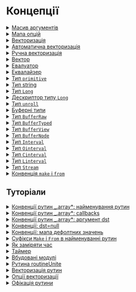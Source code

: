 # Концепції

<details>
  <summary><a href="./concept/RoutineInput.md#Масив-аргументів">
    Масив аргументів
  </a></summary>
    Це сукупність параметрів рутини, котрі сформовано в псевдомасив <code>arguments</code>.
</details>

<details>
  <summary><a href="./concept/RoutineInput.md#Мапа-опцій">
    Мапа опцій
  </a></summary>
    Це контейнер, що призначений для передачі даних в рутину та управління її поведінкою.
</details>

<details>
  <summary><a href="./concept/Vectorization.md#векторизація">
    Векторизація
  </a></summary>
    Векторизація - це процес перетворення алгоритму від операцій над одним значенням за раз, до операцій над набором
    значень(<a href="./concept/Vector.md#вектор">вектором</a>) за один раз.
</details>

<details>
  <summary><a href="./concept/Vectorization.md#автоматична-векторизація">
    Автоматична векторизація
  </a></summary>
  Векторизацію можливо виконати за допомогою рутини <a href="./tutorial/Vectorize.md">vectorize</a>.
</details>

<details>
  <summary><a href="./concept/Vectorization.md#ручна-векторизація">
    Ручна векторизація
  </a></summary>
  Операції над даними можуть бути складними і не піддаватись автоматичній векторизації або робити її недоцільною.
  В такому разі можливо векторизувати рутини вручну.
</details>

<details>
  <summary><a href="./concept/Vector.md">
    Вектор
  </a></summary>
    Це контейнер, що призначений для передачі даних в рутину, містить впорядкований скінченний набір елементів (даних).
</details>

<details>
  <summary><a href="./concept/Evaluator.md">
    Евалуатор
  </a></summary>
    Це рутина або пара рутин, які дозволяють довільним чином перетворити елементи масиву перед їх порівнянням. Якщо отримані значення співпадають евалуатор повертає <code>true</code>, інакше - <code>false</code>. Евалуатор, в якості колбека, передається в рутини для роботи із [Long](./concept/Long.md) типами.
</details>

<details>
  <summary><a href="./concept/Equalizer.md">
    Еквалайзер
  </a></summary>
    Це функція, котра порівнюючи два елементи масиву повертає <code>true</code> у випадку, якщо умова порівняння виконується, інакше - <code>false</code>. Еквалайзер, в якості колбека, передається в рутини для роботи із [Long](./concept/Long.md) типами.
</details>

<details>
  <summary><a href="./concept/TypePrimitive.md">
    Тип <code>primitive</code>
  </a></summary>
    В <code>JavaScript</code> усі типи даних, що є цілісними і не мають змінюваних елементів називають примітивними.
</details>

<details>
  <summary><a href="./concept/TypePrimitive.md#тип-string">
    Тип string
  </a></summary>
    Примітивний тип даних для представлення текстових даних.
</details>

<details>
  <summary><a href="./concept/Long.md">
    Тип <code>Long</code>
  </a></summary>
    Комплексні типи даних, що містять множину елементів котрі ідентифікуються за індексом.
</details>

<details>
  <summary><a href="./concept/Long.md#Дескриптор-типу-Long">
    Дескриптор типу <code>Long</code>
  </a></summary>
    Дескриптор, що визначає тип контейнеру при створенні лонгу, якщо тип не вказано явно.
</details>

<details>
  <summary><a href="./concept/TypeUnroll.md">
    Тип <code>unroll</code>
  </a></summary>
    Тип даних <code>unroll</code> - особливий вид масиву, здатний розгортатись в іншому масиві при виконанні операції над останнім.
</details>

<details>
  <summary><a href="./concept/Buffer.md">
    Буферні типи
  </a></summary>
    Сутності, для зберігання та обробки бінарних даних.
</details>

<details>
  <summary><a href="./concept/BufferRaw.md">
    Тип <code>BufferRaw</code>
  </a></summary>
    Стандартний нетипізований буфер, буфер необроблених даних, що призначений не для доступу до даних через цей об'єкт напряму, а для використання іншими буферами, як контейнера даних.
</details>

<details>
  <summary><a href="./concept/BufferTyped.md">
    Тип <code>BufferTyped</code>
  </a></summary>
    Стандартні типізовані буфери.
</details>

<details>
  <summary><a href="./concept/BufferView.md">
    Тип <code>BufferView</code>
  </a></summary>
    Cтандартний нетипізований буфер для динамічного типізування даних `BufferRaw`.
</details>

<details>
  <summary><a href="./concept/BufferNode.md">
    Тип <code>BufferNode</code>
  </a></summary>
    Нестандартна реалізація <code>NodeJS</code> нетипізованого буфера з вбудованою можливістю доступу до нього.
</details>

<details>
  <summary><a href="./concept/TypeInterval.md">
    Тип <code>Interval</code>
  </a></summary>
    <code>Interval</code> - збірний тип даних - пара чисел, що задає послідовність.
</details>

<details>
  <summary><a href="./concept/TypeInterval.md#Тип-Ointerval">
    Тип <code>Ointerval</code>
  </a></summary>
    <code>Ointerval</code> ( від <code>open interval</code> ) - перший елемент ренжа позначає індекс елемента з якого починається відлік елементів, а другий - на індекс останнього елемента відліку та не включає його.
</details>

<details>
  <summary><a href="./concept/TypeInterval.md#Тип-Cinterval">
    Тип <code>Cinterval</code>
  </a></summary>
    <code>Cinterval</code> ( від <code>closed interval</code> ) - перший елемент ренжа позначає індекс елемента з якого починається відлік елементів, а другий - на індекс останнього елемента відліку включаючи його.
</details>

<details>
  <summary><a href="./concept/TypeInterval.md#Тип-Linterval">
    Тип <code>Linterval</code>
  </a></summary>
    <code>Linterval</code> ( від <code>length interval</code> ) - перший елемент ренжа позначає індекс елемента з якого починається відлік, а другий позначає довжину - кількість елементів, що потрбно перебрати.
</details>

<details>
  <summary><a href="./concept/Stream.md">
    Тип <code>Stream</code>
  </a></summary>
    <code>Stream</code> - абстрактний інтерфейс або його реалізація для роботи з даними розбиваючи їх на послідовність шматків, що йдуть одна за одною та обробляючи так в обробниках подій даного інтерфейсу.
</details>

<details>
  <summary><a href="./concept/MakeAndFrom.md">
    Конвенція <code>make</code> і <code>from</code>
  </a></summary>
    Конвенція іменування рутин <code>make</code> і <code>from</code>` забезпечує уніфікацію коду та впроваджує єдині правила для створення рутин-конструкторів.
</details>

## Туторіали

<!--
<details>
  <summary><a href="./tutorial/Abstract.md">
    Загальна інформація
  </a></summary>
    Загальна інформація про модуль Tools.
</details>

<details>
  <summary><a href="./tutorial/Installation.md">
    Встановлення
  </a></summary>
    Процедура встановлення модуль Tools.
</details>
-->

<details>
  <summary><a href="./tutorial/ConventionNamingInArray.md">
    Конвенції рутин _.array*: найменування рутин
  </a></summary>
    Принципи найменування рутин сімейства <code>Array</code>.
</details>

<details>
  <summary><a href="./tutorial/ConventionCallbacksInArray.md">
    Конвенції рутин _.array*: callbacks
  </a></summary>
    Як використовувати <code>callback</code>-и в рутинах сімейства <code>Array</code>.
</details>

<details>
  <summary><a href="./tutorial/ConventionDstArgInArray.md">
    Конвенції рутин _.array*: аргумент dst
  </a></summary>
    Про що свідчить використання аргументів <code>dst</code> і <code>src</code>.
</details>

<details>
  <summary><a href="./tutorial/ConventionDstNull.md">
    Конвенції: dst=null
  </a></summary>
    Для чого передається <code>null</code> в параметр <code>dst</code>.
</details>

<details>
  <summary><a href="./tutorial/ConventionDefaultsMapInRoutine.md">
    Конвенції: мапа дефолтних значень
  </a></summary>
    Як зберігаються та змінюються налаштування в рутинах.
</details>

<details>
  <summary><a href="./tutorial/ConventionNamingMakeAndFrom.md">
    Суфікси <code>Make</code> i <code>From</code> в найменуванні рутин
  </a></summary>
    Для позначення рутин-конструкторів використовуються рутини в назві яких є суфікси <code>Make</code> i <code>From</code>.
</details>

<details>
  <summary><a href="./tutorial/TimeMeasurement.md">
    Як заміряти час
  </a></summary>
    Вимірювання часу виконання алгоритмів для вибору оптимального рішення.
</details>

<details>
  <summary><a href="./tutorial/Timer.md">
    Таймер
  </a></summary>
    Все про таймери.
</details>

<details>
  <summary><a href="./tutorial/EmbeddedModules.md">
    Вбудовані модулі
  </a></summary>
    Вбудовані модулі та відстрочене виконання коду, що потребує недоступного в даний момент модуля за допомогою механізму подій.
</details>

<details>
  <summary><a href="./tutorial/RoutineUnite.md">
    Рутина routineUnite
  </a></summary>
    Автоматичне об'єднання рутини підготовки даних і рутини для їх обробки.
</details>

<details>
  <summary><a href="./tutorial/Vectorize.md">
    Векторизація рутин
  </a></summary>
    Використання рутини <code>vectorize</code> для векторизації скалярних рутин.
</details>

<details>
  <summary><a href="./tutorial/VectorizeOptions.md">
    Опції векторизації
  </a></summary>
    Як використовувати опції рутини <code>vectorize</code> при створенні векторизованої рутини.
</details>

<details>
  <summary><a href="./tutorial/Ofication.md">
    Офікація рутини
  </a></summary>
    Офікація рутини - перетворення рутини, котра очікує масив аргументів в таку рутину, яка очікує мапу опцій <code>о</code>.
</details>
